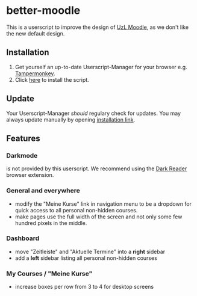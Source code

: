 # better-moodle

This is a userscript to improve the design of [UzL Moodle](https://moodle.uni-luebeck.de/), as we don't like the new default design.

## Installation

1. Get yourself an up-to-date Userscript-Manager for your browser e.g. [Tampermonkey](https://www.tampermonkey.net/).
2. Click [here][installation] to install the script.

## Update

Your Userscript-Manager _should_ regulary check for updates. You may always update manually by opening [installation link][installation].

## Features

### Darkmode

is not provided by this userscript. We recommend using the [Dark Reader](https://darkreader.org/) browser extension.

### General and everywhere

-   modify the "Meine Kurse" link in navigation menu to be a dropdown for quick access to all personal non-hidden courses.
-   make pages use the full width of the screen and not only some few hundred pixels in the middle.

### Dashboard

-   move "Zeitleiste" and "Aktuelle Termine" into a **right** sidebar
-   add a **left** sidebar listing all personal non-hidden courses

### My Courses / "Meine Kurse"

-   increase boxes per row from 3 to 4 for desktop screens

[installation]: https://github.com/jxn-30/better-moodle/raw/main/redesign.user.js
